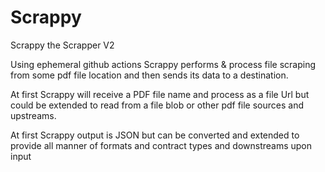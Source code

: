 # Scrappy

Scrappy the Scrapper V2

Using ephemeral github actions Scrappy performs & process file scraping from some pdf file location and then sends its data to a destination.

At first Scrappy will receive a PDF file name and process as a file Url but could be extended to read from a file blob or other pdf file sources and upstreams.

At first Scrappy output is JSON but can be converted and extended to provide all manner of formats and contract types and downstreams upon input
